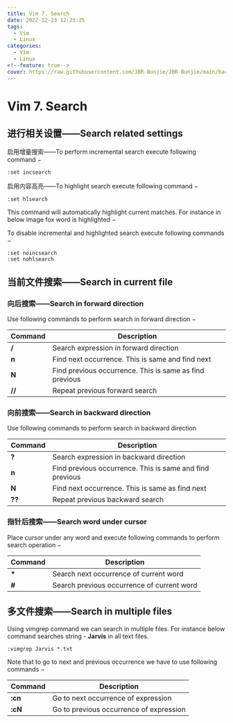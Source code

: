 ```yaml
---
title: Vim 7. Search
date: 2022-12-23 12:23:25
tags:
  - Vim
  - Linux
categories:
  - Vim
  - Linux
<!--feature: true-->
cover: https://raw.githubusercontent.com/JBR-Bunjie/JBR-Bunjie/main/back.jpg
---
```


# Vim 7. Search

## 进行相关设置——Search related settings

启用增量搜索——To perform incremental search execute following command −

```
:set incsearch
```

启用内容高亮——To highlight search execute following command −

```
:set hlsearch
```

This command will automatically highlight current matches. For instance in below image fox word is highlighted −

To disable incremental and highlighted search execute following commands −

```
:set noincsearch
:set nohlsearch
```

## 当前文件搜索——Search in current file

### 向后搜索——Search in forward direction

Use following commands to perform search in forward direction −

| Command           | Description                                             |
| ----------------- | ------------------------------------------------------- |
| **/<expression>** | Search expression in forward direction                  |
| **n**             | Find next occurrence. This is same and find next        |
| **N**             | Find previous occurrence. This is same as find previous |
| **//**            | Repeat previous forward search                          |

### 向前搜索——Search in backward direction

Use following commands to perform search in backward direction

| Command           | Description                                              |
| ----------------- | -------------------------------------------------------- |
| **?<expression>** | Search expression in backward direction                  |
| **n**             | Find previous occurrence. This is same and find previous |
| **N**             | Find next occurrence. This is same as find next          |
| **??**            | Repeat previous backward search                          |

### 指针后搜索——Search word under cursor

Place cursor under any word and execute following commands to perform search operation −

| Command | Description                                |
| ------- | ------------------------------------------ |
| **\***  | Search next occurrence of current word     |
| **#**   | Search previous occurrence of current word |

## 多文件搜索——Search in multiple files

Using vimgrep command we can search <expression> in multiple files. For instance below command searches string - **Jarvis** in all text files.

```
:vimgrep Jarvis *.txt
```

Note that to go to next and previous occurrence we have to use following commands −

| Command | Description                             |
| ------- | --------------------------------------- |
| **:cn** | Go to next occurrence of expression     |
| **:cN** | Go to previous occurrence of expression |
